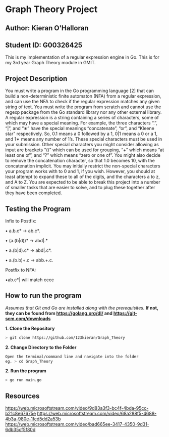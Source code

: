 # Graph Theory Project

## Author: Kieran O'Halloran

## Student ID: G00326425

This is my implementation of a regular expression engine in Go. This is for my 3rd year Graph Theory module in GMIT.


## Project Description
You must write a program in the Go programming language [2] that can
build a non-deterministic finite automaton (NFA) from a regular expression,
and can use the NFA to check if the regular expression matches any given
string of text. You must write the program from scratch and cannot use the
regexp package from the Go standard library nor any other external library.
A regular expression is a string containing a series of characters, some
of which may have a special meaning. For example, the three characters
“.”, “|”, and “∗” have the special meanings “concatenate”, “or”, and “Kleene
star” respectively. So, 0.1 means a 0 followed by a 1, 0|1 means a 0 or a 1,
and 1∗ means any number of 1’s. These special characters must be used in
your submission.
Other special characters you might consider allowing as input are brackets
“()” which can be used for grouping, “+” which means “at least one of”, and
“?” which means “zero or one of”. You might also decide to remove the
concatenation character, so that 1.0 becomes 10, with the concatenation
implicit.
You may initially restrict the non-special characters your program works
with to 0 and 1, if you wish. However, you should at least attempt to expand
these to all of the digits, and the characters a to z, and A to Z.
You are expected to be able to break this project into a number of smaller
tasks that are easier to solve, and to plug these together after they have been
completed.

## Testing the Program
Infix to Postfix:

• a.b.c* -> ab.c*.

• (a.(b|d))* -> abd|.*

• a.(b|d).c* -> abd|.c*.

• a.(b.b)+.c -> abb.+.c.

Postfix to NFA:

•ab.c*| will match cccc


## How to run the program

*Assumes that Git and Go are installed along with the prerequisites.*
**If not, they can be found from https://golang.org/dl/ and https://git-scm.com/downloads**

**1. Clone the Repository**
```bash
> git clone https://github.com/123kieran/Graph_Theory
```
**2. Change Directory to the Folder**

```bash
Open the terminal/command line and navigate into the folder 
eg. > cd Graph_Theory
```

**2. Run the program**

```bash
> go run main.go
```

## Resources

https://web.microsoftstream.com/video/9d83a3f3-bc4f-4bda-95cc-b21c8e67675e
https://web.microsoftstream.com/video/68a288f5-4688-4b3a-980e-1fcd5dd2a53b
https://web.microsoftstream.com/video/bad665ee-3417-4350-9d31-6db35cf5f80d